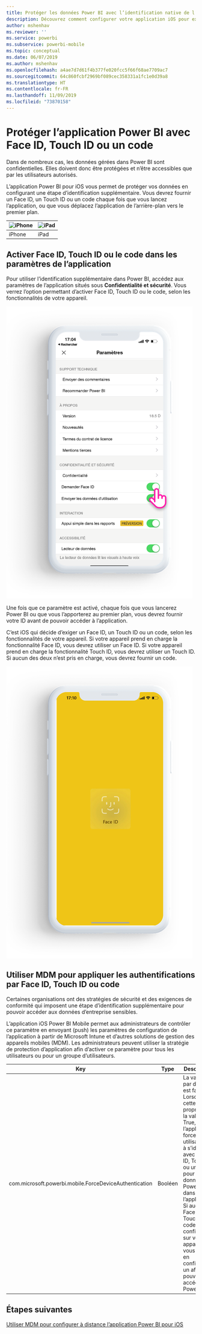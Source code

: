 ```yaml
---
title: Protéger les données Power BI avec l’identification native de l’appareil
description: Découvrez comment configurer votre application iOS pour exiger une étape d’identification supplémentaire avant de permettre l’accès à vos données Power BI.
author: mshenhav
ms.reviewer: ''
ms.service: powerbi
ms.subservice: powerbi-mobile
ms.topic: conceptual
ms.date: 06/07/2019
ms.author: mshenhav
ms.openlocfilehash: a4ae7d7d61f4b377fe020fcc5f66f68ae7709ac7
ms.sourcegitcommit: 64c860fcbf2969bf089cec358331a1fc1e0d39a8
ms.translationtype: HT
ms.contentlocale: fr-FR
ms.lasthandoff: 11/09/2019
ms.locfileid: "73870158"
---
```

# <a name="protect-power-bi-app-with-face-id-touch-id-or-passcode"></a>Protéger l’application Power BI avec Face ID, Touch ID ou un code 

Dans de nombreux cas, les données gérées dans Power BI sont confidentielles. Elles doivent donc être protégées et n’être accessibles que par les utilisateurs autorisés. 

L’application Power BI pour iOS vous permet de protéger vos données en configurant une étape d’identification supplémentaire. Vous devrez fournir un Face ID, un Touch ID ou un code chaque fois que vous lancez l’application, ou que vous déplacez l’application de l’arrière-plan vers le premier plan.

| ![iPhone](./media/tutorial-mobile-apps-ios-qna/iphone-logo-50-px.png) | ![iPad](./media/tutorial-mobile-apps-ios-qna/ipad-logo-50-px.png) |
|:--- |:--- |
| iPhone |iPad |

## <a name="turn-on-face-id-touch-id-or-passcode-in-app-setting"></a>Activer Face ID, Touch ID ou le code dans les paramètres de l’application

Pour utiliser l’identification supplémentaire dans Power BI, accédez aux paramètres de l’application situés sous **Confidentialité et sécurité**. Vous verrez l’option permettant d’activer Face ID, Touch ID ou le code, selon les fonctionnalités de votre appareil.

![Page des paramètres de l’application iOS dans Power BI](./media/mobile-ios-native-secure-access/mobile-ios-native-secured-setting.png)

Une fois que ce paramètre est activé, chaque fois que vous lancerez Power BI ou que vous l’apporterez au premier plan, vous devrez fournir votre ID avant de pouvoir accéder à l’application. 

C’est iOS qui décide d’exiger un Face ID, un Touch ID ou un code, selon les fonctionnalités de votre appareil. Si votre appareil prend en charge la fonctionnalité Face ID, vous devrez utiliser un Face ID. Si votre appareil prend en charge la fonctionnalité Touch ID, vous devrez utiliser un Touch ID. Si aucun des deux n’est pris en charge, vous devrez fournir un code.

![Power BI pour iOS Face ID](./media/mobile-ios-native-secure-access/mobile-ios-native-secured-faceid.png)

## <a name="use-mdm-to-enforce-face-id-touch-id-or-passcode"></a>Utiliser MDM pour appliquer les authentifications par Face ID, Touch ID ou code

Certaines organisations ont des stratégies de sécurité et des exigences de conformité qui imposent une étape d’identification supplémentaire pour pouvoir accéder aux données d’entreprise sensibles. 

L’application iOS Power BI Mobile permet aux administrateurs de contrôler ce paramètre en envoyant (push) les paramètres de configuration de l’application à partir de Microsoft Intune et d’autres solutions de gestion des appareils mobiles (MDM). Les administrateurs peuvent utiliser la stratégie de protection d’application afin d’activer ce paramètre pour tous les utilisateurs ou pour un groupe d’utilisateurs.

|Key  |Type  |Description  |
|---------|---------|---------|
| com.microsoft.powerbi.mobile.ForceDeviceAuthentication | Booléen | La valeur par défaut est false. <br>Lorsque cette propriété a la valeur True, l’application force les utilisateurs à s’identifier avec Face ID, Touch ID ou un code pour voir les données Power BI dans l’application. Si aucun Face ID, Touch ID ou code n’est configuré sur votre appareil, vous devrez en configurer un afin de pouvoir accéder à Power BI.  |

## <a name="next-steps"></a>Étapes suivantes

[Utiliser MDM pour configurer à distance l’application Power BI pour iOS](mobile-app-configuration.md)
